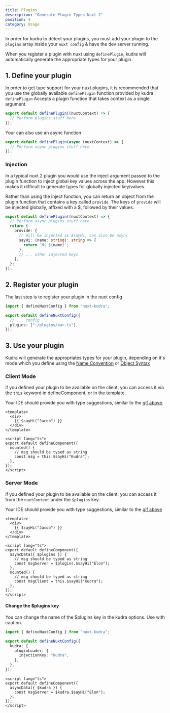 ```yaml
---
title: Plugins
description: "Generate Plugin Types Nuxt 2"
position: 4
category: Usage
---
```


<alert type="warning">

In order for kudra to detect your plugins, you must add your plugin to the `plugins` array inside
your `nuxt config` & have the dev server running.

</alert>

<gif src="./demo/plugins.gif" id="demo"></gif>

When you register a plugin with nuxt using `definePlugin`, kudra will automatically generate the appropriate
types for your plugin.

## 1. Define your plugin

In order to get type support for your nuxt plugins, it is recommended that you use the globally available
`definePlugin` function provided by kudra. `definePlugin` Accepts a plugin function that takes context as a single argument.

```ts [plugins/bar.ts]
export default definePlugin((nuxtContext) => {
  // Perform plugins stuff here
});
```

Your can also use an async function

```ts [plugins/bar.ts]
export default definePlugin(async (nuxtContext) => {
  // Perform async plugins stuff here
});
```

### Injection

In a typical nuxt 2 plugin you would use the inject argument passed to the plugin function to inject global key values across the app.
However this makes it difficult to generate types for globally injected key/values.

Rather than using the inject function, you can return an object from the plugin function that contains a key called `provide`. The keys of `provide` will be injected globally, affixed with a $, followed by their values.

```ts [plugins/bar.ts]
export default definePlugin((nuxtContext) => {
  // Perform async plugins stuff here
  return {
    provide: {
      // Will be injected as $sayHi, can also be async
      sayHi: (name: string): string => {
        return `Hi ${name}`;
      },
      // ... other injected keys
    },
  };
});
```

## 2. Register your plugin

The last step is to register your plugin in the nuxt config

```ts [nuxt.config.ts]
import { defineNuxtConfig } from "nuxt-kudra";

export default defineNuxtConfig({
  // ... config
  plugins: ["~/plugins/bar.ts"],
});
```

## 3. Use your plugin

Kudra will generate the appropriates types for your plugin, depending on it's mode which you define using the [Name Convention](https://nuxtjs.org/docs/directory-structure/plugins/#name-conventional-plugin) or [Object Syntax](https://nuxtjs.org/docs/directory-structure/plugins/#object-syntax)

### Client Mode

if you defined your plugin to be available on the client, you can access it via the `this` keyword in defineComponent, or in the template.

Your IDE should provide you with type suggestions, similar to the [gif above](plugins#demo).

```vue [pages/bar.vue]
<template>
  <div>
    {{ $sayHi("Jacob") }}
  </div>
</template>

<script lang="ts">
export default defineComponent({
  mounted() {
    // msg should be typed as string
    const msg = this.$sayHi("Kudra");
  },
});
</script>
```

### Server Mode

if you defined your plugin to be available on the client, you can access it from the `nuxtContext` under the `$plugins` key.

Your IDE should provide you with type suggestions, similar to the [gif above](plugins#demo)

```vue [pages/bar.vue]
<template>
  <div>
    {{ $sayHi("Jacob") }}
  </div>
</template>

<script lang="ts">
export default defineComponent({
  asyncData({ $plugins }) {
    // msg should be typed as string
    const msgServer = $plugins.$sayHi("Elon");
  },
  mounted() {
    // msg should be typed as string
    const msgClient = this.$sayHi("Kudra");
  },
});
</script>
```

#### Change the $plugins key

You can change the name of the $plugins key in the kudra options. Use with caution.

```ts [nuxt.config.ts]
import { defineNuxtConfig } from "nuxt-kudra";

export default defineNuxtConfig({
  kudra: {
    pluginLoader: {
      injectionKey: "kudra",
    },
  },
});
```

```vue [pages/bar.vue]
<script lang="ts">
export default defineComponent({
  asyncData({ $kudra }) {
    const msgServer = $kudra.$sayHi("Elon");
  },
});
</script>
```
